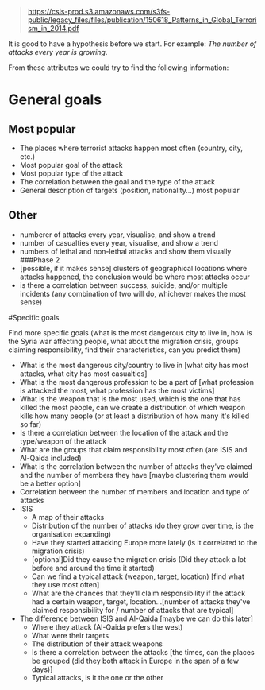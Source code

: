 > https://csis-prod.s3.amazonaws.com/s3fs-public/legacy_files/files/publication/150618_Patterns_in_Global_Terrorism_in_2014.pdf

It is good to have a hypothesis before we start. For example: *The number of attacks every year is growing*.

From these attributes we could try to find the following information:
	
# General goals

## Most popular
- The places where terrorist attacks happen most often (country, city, etc.)
- Most popular goal of the attack
- Most popular type of the attack
- The correlation between the goal and the type of the attack
- General description of targets (position, nationality...) most popular
	
## Other
- numberer of attacks every year, visualise, and show a trend
- number of casualties every year, visualise, and show a trend
- numbers of lethal and non-lethal attacks and show them visually
###Phase 2
- [possible, if it makes sense] clusters of geographical locations where attacks happened, the conclusion would be where most attacks occur
- is there a correlation between success, suicide, and/or multiple incidents (any combination of two will do, whichever makes the most sense)

#Specific goals

Find more specific goals (what is the most dangerous city to live in, how is the Syria war affecting people, what about the migration crisis, groups claiming responsibility, find their characteristics, can you predict them)

- What is the most dangerous city/country to live in [what city has most attacks, what city has most casualties]
- What is the most dangerous profession to be a part of [what profession is attacked the most, what profession has the most victims]
- What is the weapon that is the most used, which is the one that has killed the most people, can we create a distribution of which weapon kills how many people (or at least a distribution of how many it's killed so far)
- Is there a correlation between the location of the attack and the type/weapon of the attack
- What are the groups that claim responsibility most often (are ISIS and Al-Qaida included)
- What is the correlation between the number of attacks they've claimed and the number of members they have [maybe clustering them would be a better option]
- Correlation between the number of members and location and type of attacks
- ISIS
	- A map of their attacks
	- Distribution of the number of attacks (do they grow over time, is the organisation expanding)
	- Have they started attacking Europe more lately (is it correlated to the migration crisis)
	- [optional]Did they cause the migration crisis (Did they attack a lot before and around the time it started)
	- Can we find a typical attack (weapon, target, location) [find what they use most often]
	- What are the chances that they'll claim responsibility if the attack had a certain weapon, target, location...[number of attacks they've claimed responsibility for / number of attacks that are typical]
- The difference between ISIS and Al-Qaida [maybe we can do this later]
	- Where they attack (Al-Qaida prefers the west)
	- What were their targets
	- The distribution of their attack weapons
	- Is there a correlation between the attacks [the times, can the places be grouped (did they both attack in Europe in the span of a few days)]
	- Typical attacks, is it the one or the other